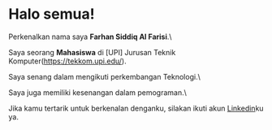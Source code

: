 # Halo semua! 

Perkenalkan nama saya **Farhan Siddiq Al Farisi**.\

Saya seorang **Mahasiswa** di [UPI] Jurusan Teknik Komputer(https://tekkom.upi.edu/).

Saya senang dalam mengikuti perkembangan Teknologi.\

Saya juga memiliki kesenangan dalam pemograman.\

Jika kamu tertarik untuk berkenalan denganku, silakan ikuti akun [Linkedin](/)ku ya.
